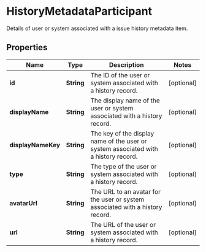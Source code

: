 

# HistoryMetadataParticipant

Details of user or system associated with a issue history metadata item.

## Properties

Name | Type | Description | Notes
------------ | ------------- | ------------- | -------------
**id** | **String** | The ID of the user or system associated with a history record. |  [optional]
**displayName** | **String** | The display name of the user or system associated with a history record. |  [optional]
**displayNameKey** | **String** | The key of the display name of the user or system associated with a history record. |  [optional]
**type** | **String** | The type of the user or system associated with a history record. |  [optional]
**avatarUrl** | **String** | The URL to an avatar for the user or system associated with a history record. |  [optional]
**url** | **String** | The URL of the user or system associated with a history record. |  [optional]



